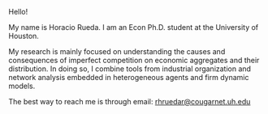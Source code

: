 Hello!

My name is Horacio Rueda. I am an Econ Ph.D. student at the University of Houston.

My research is mainly focused on understanding the causes and consequences of imperfect competition on economic aggregates and their distribution. In doing so, I combine tools from industrial organization and network analysis embedded in heterogeneous agents and firm dynamic models.


The best way to reach me is through email: rhruedar@cougarnet.uh.edu
